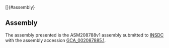 []{#assembly}

Assembly
--------

The assembly presented is the ASM208788v1 assembly submitted to
[INSDC](http://www.insdc.org) with the assembly accession
[GCA\_002087885.1](http://www.ebi.ac.uk/ena/data/view/GCA_002087885.1).
